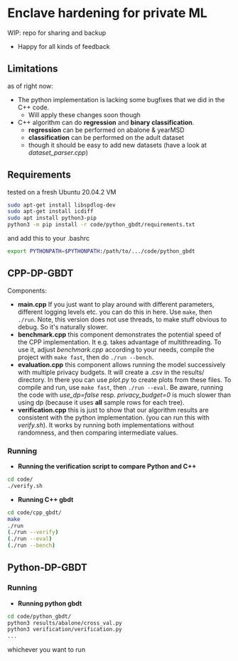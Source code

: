 # Enclave hardening for private ML

WIP: repo for sharing and backup
- Happy for all kinds of feedback

## Limitations
as of right now:
- The python implementation is lacking some bugfixes that we did in the C++ code.
  - Will apply these changes soon though
- C++ algorithm can do **regression** and **binary classification**.
  - **regression** can be performed on abalone & yearMSD
  - **classification** can be performed on the adult dataset
  - though it should be easy to add new datasets (have a look at _dataset_parser.cpp_)


## Requirements
tested on a fresh Ubuntu 20.04.2 VM
```bash
sudo apt-get install libspdlog-dev
sudo apt-get install icdiff
sudo apt install python3-pip
python3 -m pip install -r code/python_gbdt/requirements.txt
```
and add this to your .bashrc
```bash
export PYTHONPATH=$PYTHONPATH:/path/to/.../code/python_gbdt
```

## CPP-DP-GBDT

Components:
- **main.cpp**
If you just want to play around with different parameters, different logging levels etc. you can do this in here. Use `make`, then `./run`.
Note, this version does not use threads, to make stuff obvious to debug. So it's naturally slower.
- **benchmark.cpp**
this component demonstrates the potential speed of the CPP implementation. It e.g. takes advantage of multithreading. To use it, adjust _benchmark.cpp_ according to your needs, compile the project with `make fast`, then do `./run --bench`.
- **evaluation.cpp**
this component allows running the model successively with multiple privacy budgets. It will create a .csv in the results/ directory. In there you can use _plot.py_ to create plots from these files. To compile and run, use `make fast`, then `./run --eval`. Be aware, running the code with _use_dp=false_ resp. _privacy_budget=0_ is much slower than using dp (because it uses **all** sample rows for each tree).
- **verification.cpp**
this is just to show that our algorithm results are consistent with the python implementation. (you can run this with _verify.sh_). It works by running both implementations without randomness, and then comparing intermediate values.


### Running
- **Running the verification script to compare Python and C++**
```bash
cd code/
./verify.sh
```
- **Running C++ gbdt**
```bash
cd code/cpp_gbdt/
make
./run
(./run --verify)
(./run --eval)
(./run --bench)
```

## Python-DP-GBDT

### Running

- **Running python gbdt**
```bash
cd code/python_gbdt/
python3 results/abalone/cross_val.py
python3 verification/verification.py
...
```
whichever you want to run
